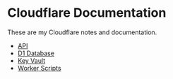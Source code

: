 # Cloudflare Documentation

These are my Cloudflare notes and documentation.

* [API](./api/README.md)
* [D1 Database](./d1-database/README.md)
* [Key Vault](./key-vault/README.md)
* [Worker Scripts](./worker-scripts/README.md)
